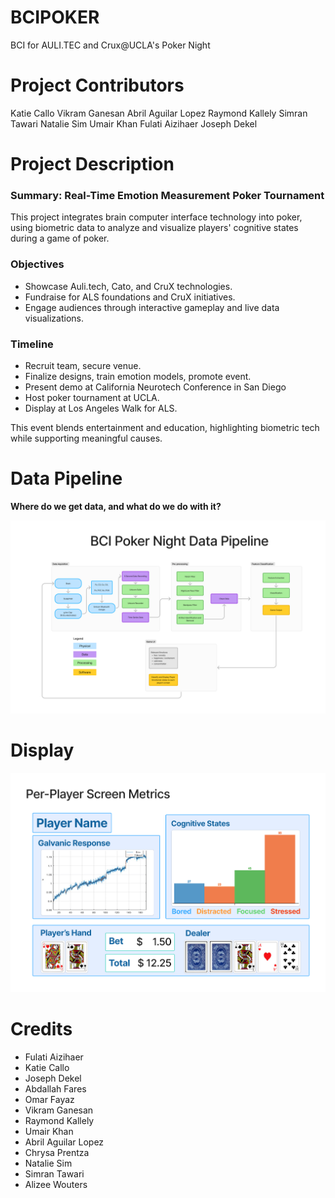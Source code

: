 # BCIPOKER

BCI for AULI.TEC and Crux@UCLA's Poker Night

# Project Contributors 
Katie Callo
Vikram Ganesan
Abril Aguilar Lopez
Raymond Kallely
Simran Tawari
Natalie Sim
Umair Khan
Fulati Aizihaer
Joseph Dekel

# Project Description

### Summary: Real-Time Emotion Measurement Poker Tournament  

This project integrates brain computer interface technology into poker, using biometric data to analyze and visualize players' cognitive states during a game of poker.

### Objectives  
- Showcase Auli.tech, Cato, and CruX technologies.  
- Fundraise for ALS foundations and CruX initiatives.  
- Engage audiences through interactive gameplay and live data visualizations.  

### Timeline  
- Recruit team, secure venue.  
- Finalize designs, train emotion models, promote event.  
- Present demo at California Neurotech Conference in San Diego
- Host poker tournament at UCLA.  
- Display at Los Angeles Walk for ALS.  

This event blends entertainment and education, highlighting biometric tech while supporting meaningful causes.

# Data Pipeline

**Where do we get data, and what do we do with it?**

![Whoops! Should be the data pipeline here](Graphics/data-pipeline-v1.png)

# Display

![Should be our screen display here!](Graphics/per-player-screen.png)

# Credits 

- Fulati Aizihaer
- Katie Callo
- Joseph Dekel
- Abdallah Fares
- Omar Fayaz
- Vikram Ganesan
- Raymond Kallely
- Umair Khan
- Abril Aguilar Lopez
- Chrysa Prentza
- Natalie Sim
- Simran Tawari
- Alizee Wouters
